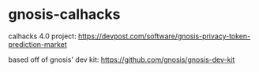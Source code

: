 # gnosis-calhacks
calhacks 4.0 project: https://devpost.com/software/gnosis-privacy-token-prediction-market

based off of gnosis' dev kit: https://github.com/gnosis/gnosis-dev-kit
